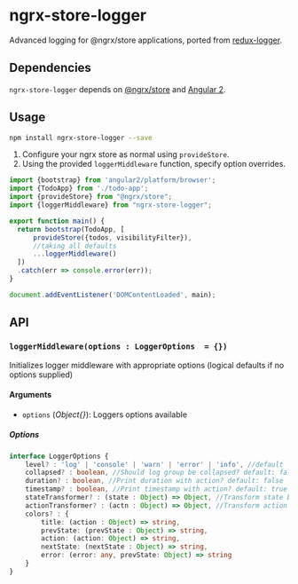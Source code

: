 # ngrx-store-logger
Advanced logging for @ngrx/store applications, ported from [redux-logger](https://github.com/fcomb/redux-logger).

## Dependencies
`ngrx-store-logger` depends on [@ngrx/store](https://github.com/ngrx/store) and [Angular 2](https://github.com/angular/angular).

## Usage
```bash
npm install ngrx-store-logger --save
```

1. Configure your ngrx store as normal using `provideStore`. 
2. Using the provided `loggerMiddleware` function, specify option overrides.

```ts
import {bootstrap} from 'angular2/platform/browser';
import {TodoApp} from './todo-app';
import {provideStore} from "@ngrx/store";
import {loggerMiddleware} from "ngrx-store-logger";

export function main() {
  return bootstrap(TodoApp, [
      provideStore({todos, visibilityFilter}),
      //taking all defaults
      ...loggerMiddleware()
  ])
  .catch(err => console.error(err));
}

document.addEventListener('DOMContentLoaded', main);
```

## API
### `loggerMiddleware(options : LoggerOptions  = {})`
Initializes logger middleware with appropriate options (logical defaults if no options supplied)

#### Arguments
* `options` \(*Object{}*): Loggers options available

##### Options

``` ts
interface LoggerOptions {
    level? : 'log' | 'console' | 'warn' | 'error' | 'info', //default log
    collapsed? : boolean, //Should log group be collapsed? default: false
    duration? : boolean, //Print duration with action? default: false
    timestamp? : boolean, //Print timestamp with action? default: true
    stateTransformer? : (state : Object) => Object, //Transform state before print default: state => state
    actionTransformer? : (actn : Object) => Object, //Transform action before print default: actn => actn
    colors? : {
        title: (action : Object) => string,
        prevState: (prevState : Object) => string,
        action: (action: Object) => string,
        nextState: (nextState : Object) => string,
        error: (error: any, prevState: Object) => string
    }
}
```